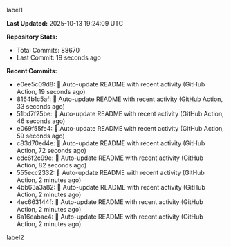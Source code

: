 
label1 
<!-- ACTIVITY_START -->
**Last Updated:** 2025-10-13 19:24:09 UTC

**Repository Stats:**
- Total Commits: 88670
- Last Commit: 19 seconds ago

**Recent Commits:**
- e0ee5c09d8: 🤖 Auto-update README with recent activity (GitHub Action, 19 seconds ago)
- 8164b1c5af: 🤖 Auto-update README with recent activity (GitHub Action, 33 seconds ago)
- 51bd7f25be: 🤖 Auto-update README with recent activity (GitHub Action, 46 seconds ago)
- e069f55fe4: 🤖 Auto-update README with recent activity (GitHub Action, 59 seconds ago)
- c83d70ed4e: 🤖 Auto-update README with recent activity (GitHub Action, 72 seconds ago)
- edc6f2c99e: 🤖 Auto-update README with recent activity (GitHub Action, 82 seconds ago)
- 555ecc2332: 🤖 Auto-update README with recent activity (GitHub Action, 2 minutes ago)
- 4bb63a3a82: 🤖 Auto-update README with recent activity (GitHub Action, 2 minutes ago)
- 4ec663144f: 🤖 Auto-update README with recent activity (GitHub Action, 2 minutes ago)
- 6a16eabac4: 🤖 Auto-update README with recent activity (GitHub Action, 2 minutes ago)
<!-- ACTIVITY_END -->

label2
